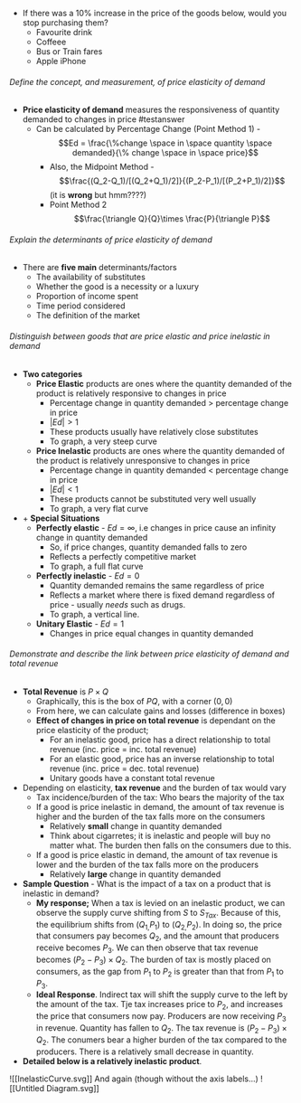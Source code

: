 - If there was a 10% increase in the price of the goods below, would you stop purchasing them?
	- Favourite drink
	- Coffeee
	- Bus or Train fares
	- Apple iPhone

###### Define the concept, and measurement, of price elasticity of demand
- **Price elasticity of demand** measures the responsiveness of quantity demanded to changes in price #testanswer 
	- Can be calculated by Percentage Change (Point Method 1) - $$Ed = \frac{\%change \space in \space quantity \space demanded}{\% change \space in \space price}$$
		- Also, the Midpoint Method - $$\frac{(Q_2-Q_1)/[(Q_2+Q_1)/2]}{(P_2-P_1)/[(P_2+P_1)/2]}$$ (it is **wrong** but hmm????)
		- Point Method 2 $$\frac{\triangle Q}{Q}\times \frac{P}{\triangle P}$$

###### Explain the determinants of price elasticity of demand
- There are **five main** determinants/factors
	- The availability of substitutes
	- Whether the good is a necessity or a luxury
	- Proportion of income spent
	- Time period considered
	- The definition of the market

###### Distinguish between goods that are price elastic and price inelastic in demand
- **Two categories**
	- **Price Elastic** products are ones where the quantity demanded of the product is relatively responsive to changes in price
		- Percentage change in quantity demanded $>$ percentage change in price
		- $|Ed|>1$
		- These products usually have relatively close substitutes
		- To graph, a very steep curve
	- **Price Inelastic** products are ones where the quantity demanded of the product is relatively unresponsive to changes in price
		- Percentage change in quantity demanded $<$ percentage change in price
		- $|Ed|<1$
		- These products cannot be substituted very well usually
		- To graph, a very flat curve
- $+$ **Special Situations**
	- **Perfectly elastic** - $Ed=\infty$, i.e changes in price cause an infinity change in quantity demanded
		- So, if price changes, quantity demanded falls to zero
		- Reflects a perfectly competitive market
		- To graph, a full flat curve
	- **Perfectly inelastic** - $Ed = 0$
		- Quantity demanded remains the same regardless of price
		- Reflects a market where there is fixed demand regardless of price - usually *needs* such as drugs.
		- To graph, a vertical line.
	- **Unitary Elastic** - $Ed = 1$
		- Changes in price equal changes in quantity demanded

###### Demonstrate and describe the link between price elasticity of demand and total revenue
- **Total Revenue** is $P\times Q$
	- Graphically, this is the box of $PQ$, with a corner $(0,0)$
	- From here, we can calculate gains and losses (difference in boxes)
	- **Effect of changes in price on total revenue** is dependant on the price elasticity of the product;
		- For an inelastic good, price has a direct relationship to total revenue (inc. price = inc. total revenue)
		- For an elastic good, price has an inverse relationship to total revenue (inc. price = dec. total revenue)
		- Unitary goods have a constant total revenue
- Depending on elasticity, **tax revenue** and the burden of tax would vary
	- Tax incidence/burden of the tax: Who bears the majority of the tax
	- If a good is price inelastic in demand, the amount of tax revenue is higher and the burden of the tax falls more on the consumers
		- Relatively **small** change in quantity demanded
		- Think about cigarretes; it is inelastic and people will buy no matter what. The burden then falls on the consumers due to this.
	- If a good is price elastic in demand, the amount of tax revenue is lower and the burden of the tax falls more on the producers
		- Relatively **large** change in quantity demanded
- **Sample Question** - What is the impact of a tax on a product that is inelastic in demand?
	- **My response;** When a tax is levied on an inelastic product, we can observe the supply curve shifting from $S$ to $S_{Tax}$. Because of this, the equilibrium shifts from $(Q_{1,}P_1)$ to $(Q_{2,}P_2)$. In doing so, the price that consumers pay becomes $Q_2$, and the amount that producers receive becomes $P_3$. We can then observe that tax revenue becomes $(P_2-P_{3}) \times Q_2$. The burden of tax is mostly placed on consumers, as the gap from $P_1$ to $P_2$ is greater than that from $P_1$ to $P_3$.
	- **Ideal Response**. Indirect tax will shift the supply curve to the left by the amount of the tax. Tje tax increases price to $P_2$, and increases the price that consumers now pay. Producers are now receiving $P_3$ in revenue. Quantity has fallen to $Q_2$. The tax revenue is $(P_2-P_{3}) \times Q_2$. The conumers bear a higher burden of the tax compared to the producers. There is a relatively small decrease in quantity.
- **Detailed below is a relatively inelastic product**.

![[InelasticCurve.svg]]
And again (though without the axis labels...) ![[Untitled Diagram.svg]] 